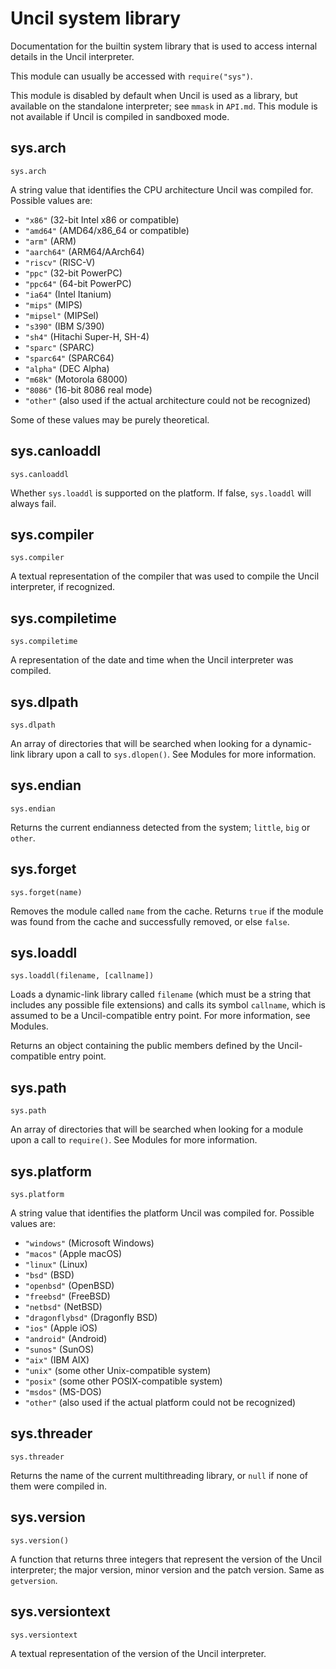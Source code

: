 
# Uncil system library

Documentation for the builtin system library that is used to access
internal details in the Uncil interpreter.

This module can usually be accessed with `require("sys")`.

This module is disabled by default when Uncil is used as a library, but
available on the standalone interpreter; see `mmask` in `API.md`. This module
is not available if Uncil is compiled in sandboxed mode.

## sys.arch
`sys.arch`

A string value that identifies the CPU architecture Uncil was compiled for.
Possible values are:
* `"x86"` (32-bit Intel x86 or compatible)
* `"amd64"` (AMD64/x86_64 or compatible)
* `"arm"` (ARM)
* `"aarch64"` (ARM64/AArch64)
* `"riscv"` (RISC-V)
* `"ppc"` (32-bit PowerPC)
* `"ppc64"` (64-bit PowerPC)
* `"ia64"` (Intel Itanium)
* `"mips"` (MIPS)
* `"mipsel"` (MIPSel)
* `"s390"` (IBM S/390)
* `"sh4"` (Hitachi Super-H, SH-4)
* `"sparc"` (SPARC)
* `"sparc64"` (SPARC64)
* `"alpha"` (DEC Alpha)
* `"m68k"` (Motorola 68000)
* `"8086"` (16-bit 8086 real mode)
* `"other"` (also used if the actual architecture could not be recognized)

Some of these values may be purely theoretical.

## sys.canloaddl
`sys.canloaddl`

Whether `sys.loaddl` is supported on the platform. If false, `sys.loaddl` will
always fail.

## sys.compiler
`sys.compiler`

A textual representation of the compiler that was used to compile the Uncil
interpreter, if recognized.

## sys.compiletime
`sys.compiletime`

A representation of the date and time when the Uncil interpreter was compiled.

## sys.dlpath
`sys.dlpath`

An array of directories that will be searched when looking for a dynamic-link
library upon a call to `sys.dlopen()`. See Modules for more information.

## sys.endian
`sys.endian`

Returns the current endianness detected from the system; `little`, `big`
or `other`.

## sys.forget
`sys.forget(name)`

Removes the module called `name` from the cache. Returns `true` if the module
was found from the cache and successfully removed, or else `false`.

## sys.loaddl
`sys.loaddl(filename, [callname])`

Loads a dynamic-link library called `filename` (which must be a string that
includes any possible file extensions) and calls its symbol `callname`, which
is assumed to be a Uncil-compatible entry point. For more information,
see Modules.

Returns an object containing the public members defined by the Uncil-compatible
entry point.

## sys.path
`sys.path`

An array of directories that will be searched when looking for a module
upon a call to `require()`. See Modules for more information.

## sys.platform
`sys.platform`

A string value that identifies the platform Uncil was compiled for.
Possible values are:
* `"windows"` (Microsoft Windows)
* `"macos"` (Apple macOS)
* `"linux"` (Linux)
* `"bsd"` (BSD)
* `"openbsd"` (OpenBSD)
* `"freebsd"` (FreeBSD)
* `"netbsd"` (NetBSD)
* `"dragonflybsd"` (Dragonfly BSD)
* `"ios"` (Apple iOS)
* `"android"` (Android)
* `"sunos"` (SunOS)
* `"aix"` (IBM AIX)
* `"unix"` (some other Unix-compatible system)
* `"posix"` (some other POSIX-compatible system)
* `"msdos"` (MS-DOS)
* `"other"` (also used if the actual platform could not be recognized)

## sys.threader
`sys.threader`

Returns the name of the current multithreading library, or `null` if none of
them were compiled in.

## sys.version
`sys.version()`

A function that returns three integers that represent the version of the Uncil
interpreter; the major version, minor version and the patch version.
Same as `getversion`.

## sys.versiontext
`sys.versiontext`

A textual representation of the version of the Uncil interpreter.

